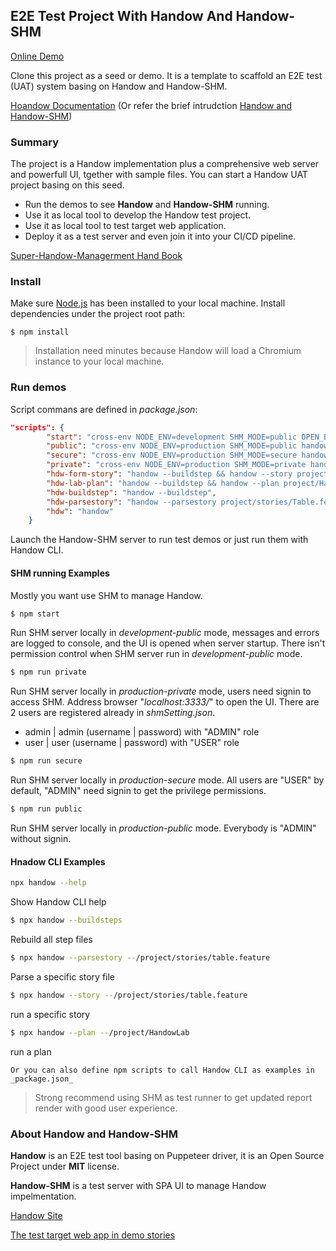 ## E2E Test Project With Handow And Handow-SHM

[Online Demo](http://demo.shm.handow.org/)

Clone this project as a seed or demo. It is a template to scaffold an E2E test (UAT) system basing on Handow and Handow-SHM.

[Hoandow Documentation](http://www.handow.org/documents)
(Or refer the brief intrudction [Handow and Handow-SHM](http://www.handow.org/documents/Handow_HandowSHM))

### Summary

The project is a Handow implementation plus a comprehensive web server and powerfull UI, tgether with sample files. You can start a Handow UAT project basing on this seed.

+ Run the demos to see **Handow** and **Handow-SHM** running.
+ Use it as local tool to develop the Handow test project.
+ Use it as local tool to test target web application.
+ Deploy it as a test server and even join it into your CI/CD pipeline.

[Super-Handow-Managerment Hand Book](http://www.handow.org/documents/HandbookSHM)

### Install

Make sure [Node.js](https://nodejs.org/en/download/) has been installed to your local machine. Install dependencies under the project root path:

```
$ npm install
```

> Installation need minutes because Handow will load a Chromium instance to your local machine.

### Run demos

Script commans are defined in _package.json_:

```json
"scripts": {
        "start": "cross-env NODE_ENV=development SHM_MODE=public OPEN_BROWSER=true handow-shm",
        "public": "cross-env NODE_ENV=production SHM_MODE=public handow-shm",
        "secure": "cross-env NODE_ENV=production SHM_MODE=secure handow-shm",
        "private": "cross-env NODE_ENV=production SHM_MODE=private handow-shm",
        "hdw-form-story": "handow --buildstep && handow --story project/stories/form_1.feature",
        "hdw-lab-plan": "handow --buildstep && handow --plan project/HandowLab",
        "hdw-buildstep": "handow --buildstep",
        "hdw-parsestory": "handow --parsestory project/stories/Table.feature",
        "hdw": "handow"
    }
```

Launch the Handow-SHM server to run test demos or just run them with Handow CLI.

#### SHM running Examples

Mostly you want use SHM to manage Handow.

```bash
$ npm start
```

Run SHM server locally in _development-public_ mode, messages and errors are logged to console, and the UI is opened when server startup. There isn't permission control when SHM server run in _development-public_ mode. 

```bash
$ npm run private
```

Run SHM server locally in _production-private_ mode, users need signin to access SHM. Address browser "_localhost:3333/_" to open the UI. There are 2 users are registered already in _shmSetting.json_.

+ admin | admin (username | password) with "ADMIN" role
+ user | user (username | password) with "USER" role

```bash
$ npm run secure
```

Run SHM server locally in _production-secure_ mode. All users are "USER" by default, "ADMIN" need signin to get the privilege permissions.

```bash
$ npm run public
```

Run SHM server locally in _production-public_ mode. Everybody is "ADMIN" without signin.

#### Hnadow CLI Examples

```bash
npx handow --help
```
Show Handow CLI help

```bash
$ npx handow --buildsteps
```

Rebuild all step files

```bash
$ npx handow --parsestory --/project/stories/table.feature
```

Parse a specific story file

```bash
$ npx handow --story --/project/stories/table.feature
```

run a specific story

```bash
$ npx handow --plan --/project/HandowLab
```
run a plan

```
Or you can also define npm scripts to call Handow CLI as examples in _package.json_
```

> Strong recommend using SHM as test runner to get updated report render with good user experience. 

### About Handow and Handow-SHM

**Handow** is an E2E test tool basing on Puppeteer driver, it is an Open Source Project under **MIT** license.

**Handow-SHM** is a test server with SPA UI to manage Handow impelmentation.

[Handow Site](http://www.handow.org)

[The test target web app in demo stories](http://www.handow.org/lab)
